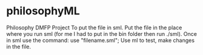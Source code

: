 # philosophyML
Philosophy DMFP Project
To put the file in sml. Put the file in the place where you run sml (for me I had to put in the bin folder then run ./sml). Once in sml use the command: use "filename.sml"; Use ml to test, make changes in the file.
